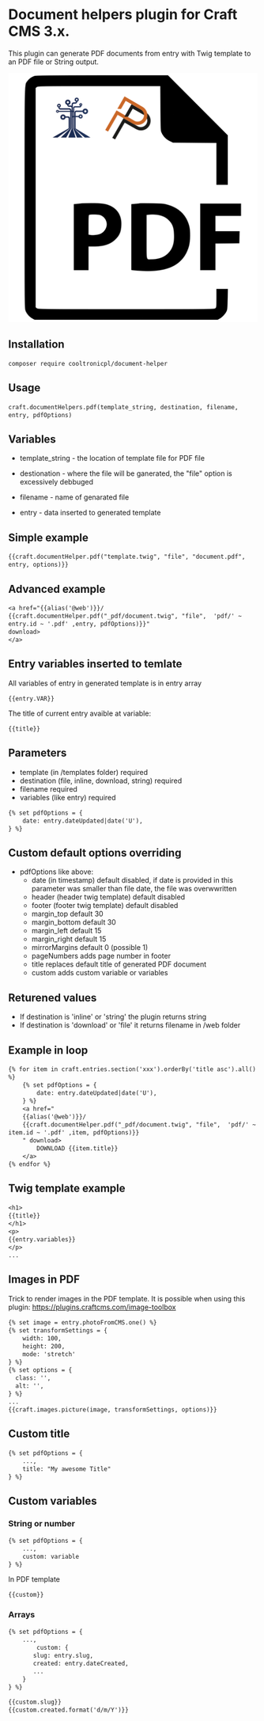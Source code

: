 # Document helpers plugin for Craft CMS 3.x. 
This plugin can generate PDF documents from entry with Twig template to an PDF file or String output. 

![Icon](resources/document.png)

## Installation

```
composer require cooltronicpl/document-helper
```

## Usage
```
craft.documentHelpers.pdf(template_string, destination, filename, entry, pdfOptions)
```
## Variables

* template_string - the location of template file for PDF file

* destionation - where the file will be ganerated, the "file" option is excessively debbuged 

* filename - name of genarated file 

* entry - data inserted to generated template

## Simple example
```
{{craft.documentHelper.pdf("template.twig", "file", "document.pdf", entry, options)}} 
```
## Advanced example
```
<a href="{{alias('@web')}}/
{{craft.documentHelper.pdf("_pdf/document.twig", "file",  'pdf/' ~ entry.id ~ '.pdf' ,entry, pdfOptions)}}" 
download>
</a>
```
## Entry variables inserted to temlate

All variables of entry in generated template is in entry array
```
{{entry.VAR}}
```
The title of current entry avaible at variable:
```
{{title}}
```
## Parameters

* template (in /templates folder) required
* destination (file, inline, download, string) required
* filename required
* variables (like entry) required
```
{% set pdfOptions = {
	date: entry.dateUpdated|date('U'),
} %}
```

## Custom default options overriding

* pdfOptions like above:
   * date (in timestamp) default disabled, if date is provided in this parameter was smaller than file date, the file was overwwritten  
   * header (header twig template) default disabled
   * footer (footer twig template) default disabled
   * margin_top default 30
   * margin_bottom default 30
   * margin_left default 15
   * margin_right default 15
   * mirrorMargins default 0 (possible 1)
   * pageNumbers adds page number in footer
   * title replaces default title of generated PDF document
   * custom adds custom variable or variables

## Returened values

* If destination is 'inline' or 'string' the plugin returns string
* If destination is 'download' or 'file' it returns filename in /web folder

## Example in loop
```
{% for item in craft.entries.section('xxx').orderBy('title asc').all() %}
	{% set pdfOptions = {
		date: entry.dateUpdated|date('U'),
	} %}
	<a href="
	{{alias('@web')}}/
	{{craft.documentHelper.pdf("_pdf/document.twig", "file",  'pdf/' ~ item.id ~ '.pdf' ,item, pdfOptions)}}
	" download>
		DOWNLOAD {{item.title}}
	</a>
{% endfor %}
```		
## Twig template example
```
<h1>
{{title}}
</h1>
<p>
{{entry.variables}}
</p>
...
```

## Images in PDF

Trick to render images in the PDF template.
It is possible when using this plugin: https://plugins.craftcms.com/image-toolbox 

```
{% set image = entry.photoFromCMS.one() %}
{% set transformSettings = {
    width: 100,
    height: 200,
    mode: 'stretch'
} %}
{% set options = {
  class: '',
  alt: '', 
} %}
...
{{craft.images.picture(image, transformSettings, options)}}
```

## Custom title

```
{% set pdfOptions = {
	...,
	title: "My awesome Title"
} %}
```

## Custom variables
### String or number

```
{% set pdfOptions = {
	...,
	custom: variable
} %}
```

In PDF template

```
{{custom}}
```

### Arrays

```
{% set pdfOptions = {
	...,
		custom: {
       slug: entry.slug,
       created: entry.dateCreated,
       ...
    }
} %}
```

```
{{custom.slug}}
{{custom.created.format('d/m/Y')}}
```